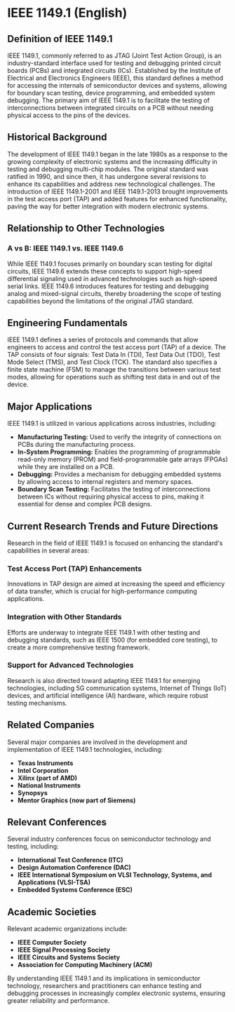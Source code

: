 # IEEE 1149.1 (English)

## Definition of IEEE 1149.1

IEEE 1149.1, commonly referred to as JTAG (Joint Test Action Group), is an industry-standard interface used for testing and debugging printed circuit boards (PCBs) and integrated circuits (ICs). Established by the Institute of Electrical and Electronics Engineers (IEEE), this standard defines a method for accessing the internals of semiconductor devices and systems, allowing for boundary scan testing, device programming, and embedded system debugging. The primary aim of IEEE 1149.1 is to facilitate the testing of interconnections between integrated circuits on a PCB without needing physical access to the pins of the devices.

## Historical Background

The development of IEEE 1149.1 began in the late 1980s as a response to the growing complexity of electronic systems and the increasing difficulty in testing and debugging multi-chip modules. The original standard was ratified in 1990, and since then, it has undergone several revisions to enhance its capabilities and address new technological challenges. The introduction of IEEE 1149.1-2001 and IEEE 1149.1-2013 brought improvements in the test access port (TAP) and added features for enhanced functionality, paving the way for better integration with modern electronic systems.

## Relationship to Other Technologies

### A vs B: IEEE 1149.1 vs. IEEE 1149.6

While IEEE 1149.1 focuses primarily on boundary scan testing for digital circuits, IEEE 1149.6 extends these concepts to support high-speed differential signaling used in advanced technologies such as high-speed serial links. IEEE 1149.6 introduces features for testing and debugging analog and mixed-signal circuits, thereby broadening the scope of testing capabilities beyond the limitations of the original JTAG standard.

## Engineering Fundamentals

IEEE 1149.1 defines a series of protocols and commands that allow engineers to access and control the test access port (TAP) of a device. The TAP consists of four signals: Test Data In (TDI), Test Data Out (TDO), Test Mode Select (TMS), and Test Clock (TCK). The standard also specifies a finite state machine (FSM) to manage the transitions between various test modes, allowing for operations such as shifting test data in and out of the device.

## Major Applications

IEEE 1149.1 is utilized in various applications across industries, including:

- **Manufacturing Testing:** Used to verify the integrity of connections on PCBs during the manufacturing process.
- **In-System Programming:** Enables the programming of programmable read-only memory (PROM) and field-programmable gate arrays (FPGAs) while they are installed on a PCB.
- **Debugging:** Provides a mechanism for debugging embedded systems by allowing access to internal registers and memory spaces.
- **Boundary Scan Testing:** Facilitates the testing of interconnections between ICs without requiring physical access to pins, making it essential for dense and complex PCB designs.

## Current Research Trends and Future Directions

Research in the field of IEEE 1149.1 is focused on enhancing the standard's capabilities in several areas:

### Test Access Port (TAP) Enhancements

Innovations in TAP design are aimed at increasing the speed and efficiency of data transfer, which is crucial for high-performance computing applications.

### Integration with Other Standards

Efforts are underway to integrate IEEE 1149.1 with other testing and debugging standards, such as IEEE 1500 (for embedded core testing), to create a more comprehensive testing framework.

### Support for Advanced Technologies

Research is also directed toward adapting IEEE 1149.1 for emerging technologies, including 5G communication systems, Internet of Things (IoT) devices, and artificial intelligence (AI) hardware, which require robust testing mechanisms.

## Related Companies

Several major companies are involved in the development and implementation of IEEE 1149.1 technologies, including:

- **Texas Instruments**
- **Intel Corporation**
- **Xilinx (part of AMD)**
- **National Instruments**
- **Synopsys**
- **Mentor Graphics (now part of Siemens)**

## Relevant Conferences

Several industry conferences focus on semiconductor technology and testing, including:

- **International Test Conference (ITC)**
- **Design Automation Conference (DAC)**
- **IEEE International Symposium on VLSI Technology, Systems, and Applications (VLSI-TSA)**
- **Embedded Systems Conference (ESC)**

## Academic Societies

Relevant academic organizations include:

- **IEEE Computer Society**
- **IEEE Signal Processing Society**
- **IEEE Circuits and Systems Society**
- **Association for Computing Machinery (ACM)**

By understanding IEEE 1149.1 and its implications in semiconductor technology, researchers and practitioners can enhance testing and debugging processes in increasingly complex electronic systems, ensuring greater reliability and performance.